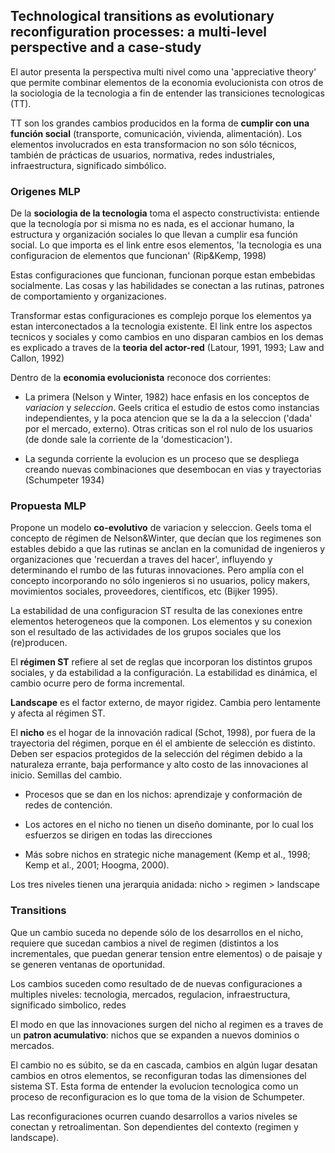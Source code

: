 ## Technological transitions as evolutionary reconfiguration processes: a multi-level perspective and a case-study

El autor presenta la perspectiva multi nivel como una 'appreciative theory' que permite combinar elementos de la economia evolucionista con otros de la sociologia de la tecnologia a fin de entender las transiciones tecnologicas (TT).

TT son los grandes cambios producidos en la forma de **cumplir con una función social** (transporte, comunicación, vivienda, alimentación). Los elementos involucrados en esta transformacion no son sólo técnicos, también de prácticas de usuarios, normativa, redes industriales, infraestructura, significado simbólico.


### Origenes MLP 
De la **sociologia de la tecnologia** toma el aspecto constructivista: entiende que la tecnología por si misma no es nada, es el accionar humano, la estructura y organización sociales lo que llevan a cumplir esa función social. Lo que importa es el link entre esos elementos, 'la tecnologia es una configuracion de elementos que funcionan' (Rip&Kemp, 1998)

Estas configuraciones que funcionan, funcionan porque estan embebidas socialmente. Las cosas y las habilidades se conectan a las rutinas, patrones de comportamiento y organizaciones. 

Transformar estas configuraciones es complejo porque los elementos ya estan interconectados a la tecnologia existente. El link entre los aspectos tecnicos y sociales y como cambios en uno disparan cambios en los demas es explicado a traves de la **teoria del actor-red** (Latour, 1991, 1993; Law and Callon, 1992)

Dentro de la **economia evolucionista** reconoce dos corrientes:

- La primera (Nelson y Winter, 1982) hace enfasis en los conceptos de *variacion* y *seleccion*. Geels critica el estudio de estos como instancias independientes, y la poca atencion que se la da a la seleccion ('dada' por el mercado, externo). Otras criticas son el rol nulo de los usuarios (de donde sale la corriente de la 'domesticacion'). 
    
- La segunda corriente la evolucion es un proceso que se despliega creando nuevas combinaciones que desembocan en vias y trayectorias (Schumpeter 1934)

### Propuesta MLP

Propone un modelo **co-evolutivo** de variacion y seleccion. Geels toma el concepto de régimen de Nelson&Winter, que decían que los regimenes son estables debido a que las rutinas se anclan en la comunidad de ingenieros y organizaciones que 'recuerdan a traves del hacer', influyendo y determinando el rumbo de las futuras innovaciones. Pero amplía con el concepto incorporando no sólo ingenieros si no usuarios, policy makers, movimientos sociales, proveedores, científicos, etc (Bijker 1995).

La estabilidad de una configuracion ST resulta de las conexiones entre elementos heterogeneos que la componen. Los elementos y su conexion son el resultado de las actividades de los grupos sociales que los (re)producen.

El **régimen ST** refiere al set de reglas que incorporan los distintos grupos sociales, y da estabilidad a la configuración. La estabilidad es dinámica, el cambio ocurre pero de forma incremental.

**Landscape** es el factor externo, de mayor rigidez. Cambia pero lentamente y afecta al régimen ST.

El **nicho** es el hogar de la innovación radical (Schot, 1998), por fuera de la trayectoria del régimen, porque en él el ambiente de selección es distinto. Deben ser espacios protegidos de la selección del régimen debido a la naturaleza errante, baja performance y alto costo de las innovaciones al inicio. Semillas del cambio.

- Procesos que se dan en los nichos: aprendizaje y conformación de redes de contención. 
    
- Los actores en el nicho no tienen un diseño dominante, por lo cual los esfuerzos se dirigen en todas las direcciones
    
- Más sobre nichos en strategic niche management (Kemp et al., 1998; Kemp et al., 2001; Hoogma, 2000).
    
Los tres niveles tienen una jerarquia anidada: nicho > regimen > landscape

### Transitions

Que un cambio suceda no depende sólo de los desarrollos en el nicho, requiere que sucedan cambios a nivel de regimen (distintos a los incrementales, que puedan generar tension entre elementos) o de paisaje y se generen ventanas de oportunidad.

Los cambios suceden como resultado de de nuevas configuraciones a multiples niveles: tecnologia, mercados, regulacion, infraestructura, significado simbolico, redes

El modo en que las innovaciones surgen del nicho al regimen es a traves de un **patron acumulativo**: nichos que se expanden a nuevos dominios o mercados.

El cambio no es súbito, se da en cascada, cambios en algún lugar desatan cambios en otros elementos, se reconfiguran todas las dimensiones del sistema ST. Esta forma de entender la evolucion tecnologica como un proceso de reconfiguracion es lo que toma de la vision de Schumpeter.

Las reconfiguraciones ocurren cuando desarrollos a varios niveles se conectan y retroalimentan. Son dependientes del contexto (regimen y landscape).


